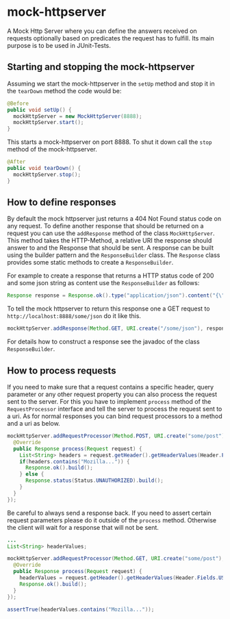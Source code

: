 mock-httpserver
===============

A Mock Http Server where you can define the answers received on requests optionally based on predicates the request has to fulfill. Its main purpose is to be used in JUnit-Tests.

Starting and stopping the mock-httpserver
-------------------------

Assuming we start the mock-httpserver in the `setUp` method and stop it in the `tearDown` method the code would be:

```java
@Before
public void setUp() {
  mockHttpServer = new MockHttpServer(8888);
  mockHttpServer.start();
}
```  
This starts a mock-httpserver on port 8888. To shut it down call the `stop` method of the mock-httpserver.

```java
@After
public void tearDown() {
  mockHttpServer.stop();
}
```

How to define responses
-----------------------

By default the mock httpserver just returns a 404 Not Found status code on any request. To define another response that should be returned on a request you can use the `addResponse` method of the class `MockHttpServer`. This method takes the HTTP-Method, a relative URI the response should answer to and the Response that should be sent. A response can be built using the builder pattern and the `ResponseBuilder` class. The `Response` class provides some static methods to create a `ResponseBuilder`. 

For example to create a response that returns a HTTP status code of 200 and some json string as content use the `ResponseBuilder` as follows:

```java
Response response = Response.ok().type("application/json").content("{\"some\":\"json\}").build();
```

To tell the mock httpserver to return this response one a GET request to `http://localhost:8888/some/json` do it like this.

```java
mockHttpServer.addResponse(Method.GET, URI.create("/some/json"), response);
```

For details how to construct a response see the javadoc of the class `ResponseBuilder`.


How to process requests
-----------------------

If you need to make sure that a request contains a specific header, query parameter or any other request property you can also process the request sent to the server. For this you have to implement `process` method of the `RequestProcessor` interface and tell the server to process the request sent to a uri. As for normal responses you can bind request processors to a method and a uri as below.

```java
mockHttpServer.addRequestProcessor(Method.POST, URI.create("some/post"), new RequestProcessor() {
  @Override
  public Response process(Request request) {
    List<String> headers = request.getHeader().getHeaderValues(Header.Fields.USER_AGENT);
    if(headers.contains("Mozilla...")) {
      Response.ok().build();
    } else {
      Response.status(Status.UNAUTHORIZED).build();
    }
  }
});
```

Be careful to always send a response back. If you need to assert certain request parameters please do it outside of the `process` method. Otherwise the client will wait for a response that will not be sent.

```java
...
List<String> headerValues;

mockHttpServer.addRequestProcessor(Method.GET, URI.create("some/post"), new RequestProcessor() {
  @Override
  public Response process(Request request) {
    headerValues = request.getHeader().getHeaderValues(Header.Fields.USER_AGENT);
    Response.ok().build();
  }
});

assertTrue(headerValues.contains("Mozilla..."));
```

